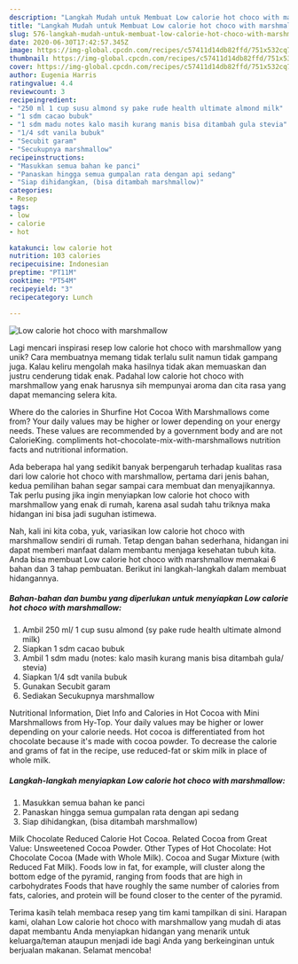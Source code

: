 ```yaml
---
description: "Langkah Mudah untuk Membuat Low calorie hot choco with marshmallow, Enak"
title: "Langkah Mudah untuk Membuat Low calorie hot choco with marshmallow, Enak"
slug: 576-langkah-mudah-untuk-membuat-low-calorie-hot-choco-with-marshmallow-enak
date: 2020-06-30T17:42:57.345Z
image: https://img-global.cpcdn.com/recipes/c57411d14db82ffd/751x532cq70/low-calorie-hot-choco-with-marshmallow-foto-resep-utama.jpg
thumbnail: https://img-global.cpcdn.com/recipes/c57411d14db82ffd/751x532cq70/low-calorie-hot-choco-with-marshmallow-foto-resep-utama.jpg
cover: https://img-global.cpcdn.com/recipes/c57411d14db82ffd/751x532cq70/low-calorie-hot-choco-with-marshmallow-foto-resep-utama.jpg
author: Eugenia Harris
ratingvalue: 4.4
reviewcount: 3
recipeingredient:
- "250 ml 1 cup susu almond sy pake rude health ultimate almond milk"
- "1 sdm cacao bubuk"
- "1 sdm madu notes kalo masih kurang manis bisa ditambah gula stevia"
- "1/4 sdt vanila bubuk"
- "Secubit garam"
- "Secukupnya marshmallow"
recipeinstructions:
- "Masukkan semua bahan ke panci"
- "Panaskan hingga semua gumpalan rata dengan api sedang"
- "Siap dihidangkan, (bisa ditambah marshmallow)"
categories:
- Resep
tags:
- low
- calorie
- hot

katakunci: low calorie hot 
nutrition: 103 calories
recipecuisine: Indonesian
preptime: "PT11M"
cooktime: "PT54M"
recipeyield: "3"
recipecategory: Lunch

---
```



![Low calorie hot choco with marshmallow](https://img-global.cpcdn.com/recipes/c57411d14db82ffd/751x532cq70/low-calorie-hot-choco-with-marshmallow-foto-resep-utama.jpg)

Lagi mencari inspirasi resep low calorie hot choco with marshmallow yang unik? Cara membuatnya memang tidak terlalu sulit namun tidak gampang juga. Kalau keliru mengolah maka hasilnya tidak akan memuaskan dan justru cenderung tidak enak. Padahal low calorie hot choco with marshmallow yang enak harusnya sih mempunyai aroma dan cita rasa yang dapat memancing selera kita.

Where do the calories in Shurfine Hot Cocoa With Marshmallows come from? Your daily values may be higher or lower depending on your energy needs. These values are recommended by a government body and are not CalorieKing. compliments hot-chocolate-mix-with-marshmallows nutrition facts and nutritional information.

Ada beberapa hal yang sedikit banyak berpengaruh terhadap kualitas rasa dari low calorie hot choco with marshmallow, pertama dari jenis bahan, kedua pemilihan bahan segar sampai cara membuat dan menyajikannya. Tak perlu pusing jika ingin menyiapkan low calorie hot choco with marshmallow yang enak di rumah, karena asal sudah tahu triknya maka hidangan ini bisa jadi suguhan istimewa.


Nah, kali ini kita coba, yuk, variasikan low calorie hot choco with marshmallow sendiri di rumah. Tetap dengan bahan sederhana, hidangan ini dapat memberi manfaat dalam membantu menjaga kesehatan tubuh kita. Anda bisa membuat Low calorie hot choco with marshmallow memakai 6 bahan dan 3 tahap pembuatan. Berikut ini langkah-langkah dalam membuat hidangannya.

<!--inarticleads1-->

##### Bahan-bahan dan bumbu yang diperlukan untuk menyiapkan Low calorie hot choco with marshmallow:

1. Ambil 250 ml/ 1 cup susu almond (sy pake rude health ultimate almond milk)
1. Siapkan 1 sdm cacao bubuk
1. Ambil 1 sdm madu (notes: kalo masih kurang manis bisa ditambah gula/ stevia)
1. Siapkan 1/4 sdt vanila bubuk
1. Gunakan Secubit garam
1. Sediakan Secukupnya marshmallow


Nutritional Information, Diet Info and Calories in Hot Cocoa with Mini Marshmallows from Hy-Top. Your daily values may be higher or lower depending on your calorie needs. Hot cocoa is differentiated from hot chocolate because it&#39;s made with cocoa powder. To decrease the calorie and grams of fat in the recipe, use reduced-fat or skim milk in place of whole milk. 

<!--inarticleads2-->

##### Langkah-langkah menyiapkan Low calorie hot choco with marshmallow:

1. Masukkan semua bahan ke panci
1. Panaskan hingga semua gumpalan rata dengan api sedang
1. Siap dihidangkan, (bisa ditambah marshmallow)


Milk Chocolate Reduced Calorie Hot Cocoa. Related Cocoa from Great Value: Unsweetened Cocoa Powder. Other Types of Hot Chocolate: Hot Chocolate Cocoa (Made with Whole Milk). Cocoa and Sugar Mixture (with Reduced Fat Milk). Foods low in fat, for example, will cluster along the bottom edge of the pyramid, ranging from foods that are high in carbohydrates Foods that have roughly the same number of calories from fats, calories, and protein will be found closer to the center of the pyramid. 

Terima kasih telah membaca resep yang tim kami tampilkan di sini. Harapan kami, olahan Low calorie hot choco with marshmallow yang mudah di atas dapat membantu Anda menyiapkan hidangan yang menarik untuk keluarga/teman ataupun menjadi ide bagi Anda yang berkeinginan untuk berjualan makanan. Selamat mencoba!
